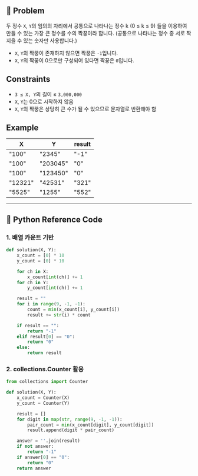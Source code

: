 ## 🧠 Problem
두 정수 `X`, `Y`의 임의의 자리에서 공통으로 나타나는 정수 k (0 ≤ k ≤ 9) 들을 이용하여 만들 수 있는 가장 큰 정수를 수의 짝꿍이라 합니다. (공통으로 나타나는 정수 중 서로 짝지을 수 있는 숫자만 사용합니다.)

- `X`, `Y`의 짝꿍이 존재하지 않으면 짝꿍은 `-1`입니다.
- `X`, `Y`의 짝꿍이 0으로만 구성되어 있다면 짝꿍은 `0`입니다.

## Constraints
- `3 ≤ X, Y`의 길이 ≤ `3,000,000`
- `X`, `Y`는 0으로 시작하지 않음
- `X`, `Y`의 짝꿍은 상당히 큰 수가 될 수 있으므로 문자열로 반환해야 함

## Example
| X       | Y       | result |
|---------|---------|--------|
| "100"   | "2345"  | "-1"   |
| "100"   | "203045"| "0"    |
| "100"   | "123450"| "0"    |
| "12321" | "42531" | "321"  |
| "5525"  | "1255"  | "552"  |

---

## 🐍 Python Reference Code
### 1. 배열 카운트 기반
```python
def solution(X, Y):
    x_count = [0] * 10
    y_count = [0] * 10

    for ch in X:
        x_count[int(ch)] += 1
    for ch in Y:
        y_count[int(ch)] += 1

    result = ""
    for i in range(9, -1, -1):
        count = min(x_count[i], y_count[i])
        result += str(i) * count

    if result == "":
        return "-1"
    elif result[0] == "0":
        return "0"
    else:
        return result
```

### 2. collections.Counter 활용
```python
from collections import Counter

def solution(X, Y):
    x_count = Counter(X)
    y_count = Counter(Y)

    result = []
    for digit in map(str, range(9, -1, -1)):
        pair_count = min(x_count[digit], y_count[digit])
        result.append(digit * pair_count)

    answer = ''.join(result)
    if not answer:
        return "-1"
    if answer[0] == "0":
        return "0"
    return answer
```
